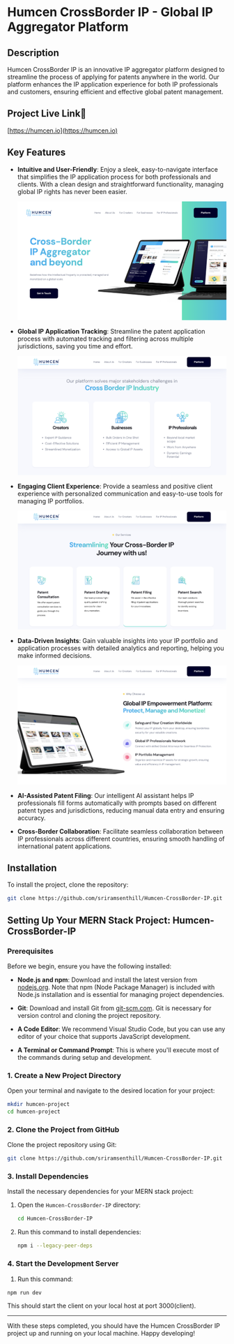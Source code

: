 # Humcen CrossBorder IP - Global IP Aggregator Platform

## Description
Humcen CrossBorder IP is an innovative IP aggregator platform designed to streamline the process of applying for patents anywhere in the world. Our platform enhances the IP application experience for both IP professionals and customers, ensuring efficient and effective global patent management.

## Project Live Link🌱
[https://humcen.io](https://humcen.io)

## Key Features

- **Intuitive and User-Friendly**: Enjoy a sleek, easy-to-navigate interface that simplifies the IP application process for both professionals and clients. With a clean design and straightforward functionality, managing global IP rights has never been easier.
  
  ![Intuitive and User-Friendly](images/1.png)

- **Global IP Application Tracking**: Streamline the patent application process with automated tracking and filtering across multiple jurisdictions, saving you time and effort.
  
  ![Global IP Application Tracking](images/2.png)

- **Engaging Client Experience**: Provide a seamless and positive client experience with personalized communication and easy-to-use tools for managing IP portfolios.
  
  ![Engaging Client Experience](images/3.png)

- **Data-Driven Insights**: Gain valuable insights into your IP portfolio and application processes with detailed analytics and reporting, helping you make informed decisions.
  
  ![Data-Driven Insights](images/4.png)

- **AI-Assisted Patent Filing**: Our intelligent AI assistant helps IP professionals fill forms automatically with prompts based on different patent types and jurisdictions, reducing manual data entry and ensuring accuracy.

- **Cross-Border Collaboration**: Facilitate seamless collaboration between IP professionals across different countries, ensuring smooth handling of international patent applications.

## Installation

To install the project, clone the repository:

```bash
git clone https://github.com/sriramsenthill/Humcen-CrossBorder-IP.git
```
## Setting Up Your MERN Stack Project: Humcen-CrossBorder-IP

### Prerequisites
Before we begin, ensure you have the following installed:

- **Node.js and npm**: Download and install the latest version from [nodejs.org](https://nodejs.org/en). Note that npm (Node Package Manager) is included with Node.js installation and is essential for managing project dependencies.
  
- **Git**: Download and install Git from [git-scm.com](https://git-scm.com/downloads). Git is necessary for version control and cloning the project repository.

- **A Code Editor**: We recommend Visual Studio Code, but you can use any editor of your choice that supports JavaScript development.

- **A Terminal or Command Prompt**: This is where you'll execute most of the commands during setup and development.

### 1. Create a New Project Directory
Open your terminal and navigate to the desired location for your project:
```bash
mkdir humcen-project
cd humcen-project
```

### 2. Clone the Project from GitHub
Clone the project repository using Git:
```bash
git clone https://github.com/sriramsenthill/Humcen-CrossBorder-IP.git
```

### 3. Install Dependencies
Install the necessary dependencies for your MERN stack project:
1. Open the `Humcen-CrossBorder-IP` directory:
   ```bash
   cd Humcen-CrossBorder-IP
   ```
3. Run this command to install dependencies:
   ```bash
   npm i --legacy-peer-deps
   ```
   
### 4. Start the Development Server

1.  Run this command:
   ```bash
   npm run dev
   ```

This should start the client on your local host at port 3000(client).

---

With these steps completed, you should have the Humcen CrossBorder IP project up and running on your local machine. Happy developing!
